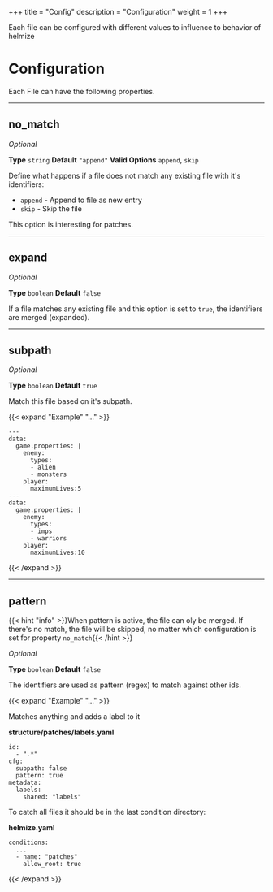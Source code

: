 +++
title = "Config"
description = "Configuration"
weight = 1
+++

Each file can be configured with different values to influence to behavior of helmize

# Configuration

Each File can have the following properties.

---
## no_match

_Optional_

**Type** `string` **Default** `"append"` **Valid Options** `append`, `skip`

Define what happens if a file does not match any existing file with it's identifiers:

  * `append` - Append to file as new entry
  * `skip` - Skip the file

This option is interesting for patches.  

---
## expand

_Optional_

**Type** `boolean` **Default** `false`

If a file matches any existing file and this option is set to `true`, the identifiers are merged (expanded).

---
## subpath

_Optional_

**Type** `boolean` **Default** `true`

Match this file based on it's subpath. 

{{< expand "Example" "..." >}}
```
---
data:
  game.properties: |
    enemy:
      types:
      - alien
      - monsters
    player:
      maximumLives:5
---
data:
  game.properties: |
    enemy:
      types:
      - imps
      - warriors
    player:
      maximumLives:10
```
{{< /expand >}}

---
## pattern

{{< hint "info" >}}When pattern is active, the file can oly be merged. If there's no match, the file will be skipped, no matter which configuration is set for property `no_match`{{< /hint >}}

_Optional_

**Type** `boolean` **Default** `false`

The identifiers are used as pattern (regex) to match against other ids.

{{< expand "Example" "..." >}}

Matches anything and adds a label to it 

**structure/patches/labels.yaml**

```
id:
  - ".*"
cfg:
  subpath: false
  pattern: true
metadata:
  labels:
    shared: "labels"
```

To catch all files it should be in the last condition directory:

**helmize.yaml**

```
conditions:
  ...
  - name: "patches"
    allow_root: true
```
{{< /expand >}}